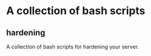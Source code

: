 # A collection of bash scripts

## hardening
A collection of bash scripts for hardening your server.

## 
